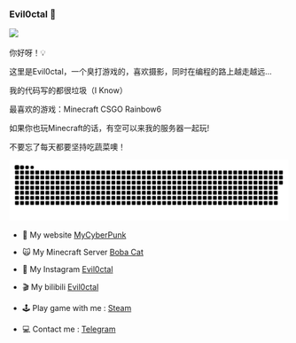 ### Evil0ctal 🚀 

![](https://views.whatilearened.today/views/github/evil0ctal/views.svg)

你好呀！💡

这里是Evil0ctal，一个臭打游戏的，喜欢摄影，同时在编程的路上越走越远...

我的代码写的都很垃圾（I Know）

最喜欢的游戏：Minecraft CSGO Rainbow6

如果你也玩Minecraft的话，有空可以来我的服务器一起玩!

不要忘了每天都要坚持吃蔬菜噢！

![](https://github.com/Evil0ctal/Evil0ctal/blob/main/images/github-contribution-grid-snake.svg)

- 💖 My website [MyCyberPunk](https://mycyberpunk.com/)

- 🙀 My Minecraft Server [Boba Cat](https://boba.cat/)

- 📸 My Instagram [Evil0ctal](https://www.instagram.com/evil0ctal/)

- 🎬 My bilibili [Evil0ctal](https://space.bilibili.com/12505756)

- 🕹 Play game with me :  [Steam](https://steamcommunity.com/id/Evil0ctal)

- 💻 Contact me : [Telegram](https://t.me/Evil_Geek)

